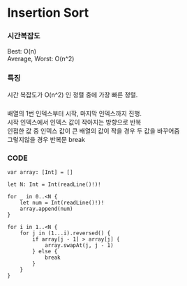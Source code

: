 # Insertion Sort
### 시간복잡도
Best: O(n)  
Average, Worst: O(n^2)  
  
  
### 특징
시간 복잡도가 O(n^2) 인 정렬 중에 가장 빠른 정렬.  
  
### 
배열의 1번 인덱스부터 시작, 마지막 인덱스까지 진행.  
시작 인덱스에서 인덱스 값이 작아지는 방향으로 반복  
인접한 값 중 인덱스 값이 큰 배열의 값이 작을 경우 두 값을 바꾸어줌  
그렇지않을 경우 반복문 break

### CODE
```
var array: [Int] = []

let N: Int = Int(readLine()!)!

for _ in 0..<N {
    let num = Int(readLine()!)!
    array.append(num)
}

for i in 1..<N {
    for j in (1...i).reversed() {
        if array[j - 1] > array[j] {
            array.swapAt(j, j - 1)
        } else {
            break
        }
    }
}
```
